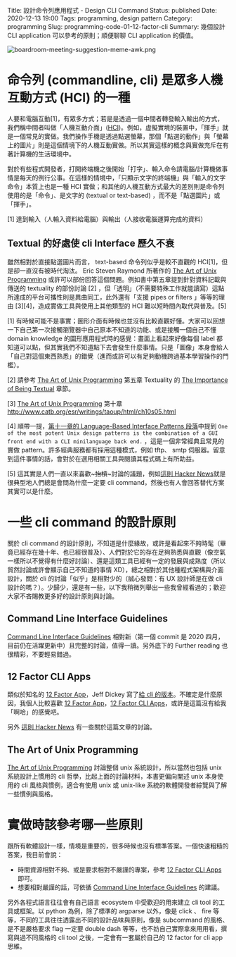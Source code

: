 Title: 設計命令列應用程式 - Design CLI Command
Status: published
Date: 2020-12-13 19:00
Tags: programming, design pattern
Category: programming
Slug: programming-code-01-12-factor-cli
Summary: 幾個設計 CLI application 可以參考的原則；順便聊聊 CLI application 的價值。


![boardroom-meeting-suggestion-meme-awk.png]({static}/images/boardroom-meeting-suggestion-meme-awk.png "boardroom meeting suggestion meme awk")


# 命令列 (commandline, cli) 是眾多人機互動方式 (HCI) 的一種
人要和電腦互動[1]，有眾多方式；若是是透過一個中間者轉發輸入輸出的方式，我們稱中間者叫做「人機互動介面」([HCI](https://en.wikipedia.org/wiki/Human%E2%80%93computer_interaction))。例如，虛擬實境的裝置中，「揮手」就是一個常見的實做。我們操作手機是透過點選螢幕，那個「點選的動作」與「螢幕上的圖片」則是這個情境下的人機互動實做。所以其實這樣的概念與實做充斥在有著計算機的生活環境中。

對於有些程式開發者，打開終端機之後開始「打字」、輸入命令請電腦/計算機做事情是每天的例行公事。在這樣的情境中，「只顯示文字的終端機」與「輸入的文字命令」本質上也是一種 HCI 實做；和其他的人機互動方式最大的差別則是命令列使用的是「命令」、是文字的 (textual or text-based) ，而不是「點選圖片」或「揮手」。

[1] 達到輸入（人輸入資料給電腦）與輸出（人接收電腦運算完成的資料）


## Textual 的好處使 cli Interface 歷久不衰
雖然相對於直接點選圖片而言， text-based 命令列似乎是較不直觀的 HCI[1]，但是卻一直沒有被時代淘汰。 Eric Steven Raymond 所著作的 [The Art of Unix Programming](http://www.catb.org/esr/writings/taoup/html/index.html) 或許可以部份回答這個問題。例如書中第五章提到針對資料記載與傳送的 textuality 的部份討論 [2] ，但「透明」（不需要特殊工作就能讀寫）這點所達成的平台可攜性則是異曲同工，此外還有「支援 pipes or filters 」等等的理由 [3][4]，造成實做工具與使用上其他類型的 HCI 難以短時間內取代與普及。[5]


[1] 有時候可能不是事實；圖形介面有時候也並沒有比較直觀好懂。大家可以回想一下自己第一次接觸瀏覽器中自己原本不知道的功能、或是接觸一個自己不懂 domain knowledge 的圖形應用程式時的感覺：畫面上看起來好像每個 label 都知道可以點，但其實我們不知道點下去會發生什麼事情。只是「圖像」本身會給人「自己對這個東西熟悉」的錯覺（進而或許可以有足夠動機跨過基本學習操作的門檻）。

[2] 請參考 [The Art of Unix Programming](http://www.catb.org/esr/writings/taoup/html/index.html) 第五章 Textuality 的 [The Importance of Being Textual](http://www.catb.org/esr/writings/taoup/html/ch05s01.html) 章節。

[3] [The Art of Unix Programming](http://www.catb.org/esr/writings/taoup/html/index.html) 第十章 http://www.catb.org/esr/writings/taoup/html/ch10s05.html

[4] 順帶一提，[第十一章的 Language-Based Interface Patterns 段落](http://www.catb.org/esr/writings/taoup/html/ch11s06.html#id2959821)中提到 `One of the most potent Unix design patterns is the combination of a GUI front end with a CLI minilanguage back end.` ，這是一個非常經典且常見的實做 pattern。許多經典服務都有採用這種模式，例如 tftp、 smtp 伺服器。留意到這件事情的話，會對於在選用相關工具與閱讀其程式碼上有所助益。

[5] 這其實是人們一直以來喜歡~~~抬槓~~~討論的議題，例如[這則 Hacker News](https://news.ycombinator.com/item?id=18172689)就是很典型地人們總是會問為什麼一定要 cli command，然後也有人會回答替代方案其實可以是什麼。


# 一些 cli command 的設計原則
關於 cli command 的設計原則，不知道是什麼緣故，或許是看起來不夠時髦（畢竟已經存在幾十年、也已經很普及）、人們對於它的存在足夠熟悉與直觀（像空氣一樣所以不覺得有什麼好討論）、還是這類工具已經有一定的發展與成熟度（所以貿然討論或許會顯示自己不知道的事情 XD），總之相對於其他種程式架構與介面設計，關於 cli 的討論「似乎」是相對少的（誠心發問：有 UX 設計師是在做 cli 設計的嗎？）。少歸少，還是有一些，以下我稍微列舉出一些我曾經看過的；歡迎大家不吝賜教更多好的設計原則與討論。


## Command Line Interface Guidelines
[Command Line Interface Guidelines](https://clig.dev/) 相對新（第一個 commit 是 2020 四月，目前仍在活躍更新中）且完整的討論，值得一讀。另外底下的 Further reading 也很精彩，不要輕易錯過。


## 12 Factor CLI Apps
類似於知名的 [12 Factor App](https://12factor.net/)，Jeff Dickey 寫了[給 cli 的版本](https://medium.com/@jdxcode/12-factor-cli-apps-dd3c227a0e46)。不確定是什麼原因，我個人比較喜歡 [12 Factor App](https://12factor.net/)，[12 Factor CLI Apps](https://medium.com/@jdxcode/12-factor-cli-apps-dd3c227a0e46)，或許是這篇沒有給我「啊哈」的感覺吧。

另外 [這則 Hacker News](https://news.ycombinator.com/item?id=18172689) 有一些關於這篇文章的討論。


## The Art of Unix Programming
[The Art of Unix Programming](http://www.catb.org/esr/writings/taoup/html/index.html) 討論整個 unix 系統設計，所以當然也包括 unix 系統設計上慣用的 cli 哲學，比起上面的討論材料，本書更偏向闡述 unix 本身使用的 cli 風格與慣例，適合有使用 unix 或 unix-like 系統的軟體開發者綜覽與了解一些慣例與風格。


# 實做時該參考哪一些原則
跟所有軟體設計一樣，情境是重要的，很多時候也沒有標準答案。一個快速粗糙的答案，我目前會說：

- 時間資源相對不夠、或是要求相對不嚴謹的專案，參考 [12 Factor CLI Apps](https://medium.com/@jdxcode/12-factor-cli-apps-dd3c227a0e46) 即可。
- 想要相對嚴謹的話，可依循 [Command Line Interface Guidelines](https://clig.dev/) 的建議。

另外各程式語言往往會有自己語言 ecosystem 中受歡迎的用來建立 cli tool 的工具或框架。以 python 為例，除了標準的 argparse 以外，像是 click 、 fire 等等，不同的工具往往透露出不同的設計品味與原則，像是 subcommand 的風格、是不是嚴格要求 flag 一定要 double dash 等等，也不妨自己實際拿來用用看，撰寫與過不同風格的 cli tool 之後，一定會有一套屬於自己的 12 factor for cli app 思維。
